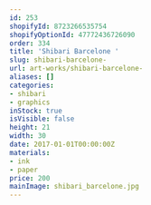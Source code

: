 ```yaml
---
id: 253
shopifyId: 8723266535754
shopifyOptionId: 47772436726090
order: 334
title: 'Shibari Barcelone '
slug: shibari-barcelone-
url: art-works/shibari-barcelone-
aliases: []
categories:
- shibari
- graphics
inStock: true
isVisible: false
height: 21
width: 30
date: 2017-01-01T00:00:00Z
materials:
- ink
- paper
price: 200
mainImage: shibari_barcelone.jpg
---
```

